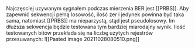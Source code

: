 Najczęsciej uzywanym sygnałem podczas mierzenia BER jest [[PRBS]]. Aby zapewnić sekwencji pełną losowość, ilość zer i jedynek powinna być taka sama, natomiast [[PRBS]] ma nieparzystą, stąd jest pseudolosowy. Im dłuższa sekwencja będzie testowana tym bardziej miarodajny wynik. Ilość testowanych bitów przekłada się na liczbę użytych rejestrów przesuwanych:
![[Pasted image 20211028080510.png]]